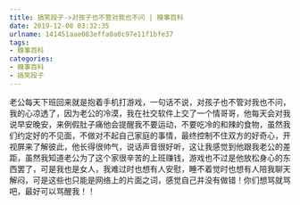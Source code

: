 ```yaml
---
title: 搞笑段子->对孩子也不管对我也不问 | 糗事百科
date: 2019-12-08 03:32:35
urlname: 141451aae083effa0a0c97e11f1bfe37
tags: 
- 糗事百科
categories:
- 糗事百科
- 搞笑段子
---
```

老公每天下班回来就是抱着手机打游戏，一句话不说，对孩子也不管对我也不问，我的心凉透了，因为老公的冷漠，我在社交软件上交了一个情哥哥，他每天会对我说早安晚安，来例假肚子痛他会提醒我不要运动，不要吃冷的和辣的食物，虽然我们约定好的不见面，不做对不起自己家庭的事情，最终控制不住双方的好奇心，开视屏来了解彼此，他长得很帅气，说话声音很好听，这让我感觉到他跟我老公的差距，虽然我知道老公为了这个家很辛苦的上班赚钱，游戏也不过是他放松身心的东西罢了，可是我也是女人，我难过时也想有人安慰，睡不着觉时也想有人陪我聊天解闷，可是这些也只能是网络上的片面之词，感觉自己并没有做错！你们想骂就骂吧，最好可以骂醒我！！


